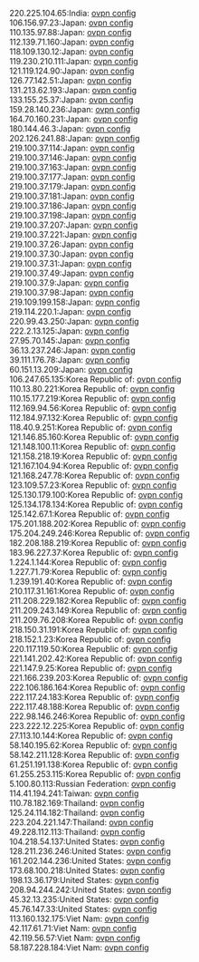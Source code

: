 220.225.104.65:India: [ovpn config](vpn/220_225_104_65.ovpn)  
106.156.97.23:Japan: [ovpn config](vpn/106_156_97_23.ovpn)  
110.135.97.88:Japan: [ovpn config](vpn/110_135_97_88.ovpn)  
112.139.71.160:Japan: [ovpn config](vpn/112_139_71_160.ovpn)  
118.109.130.12:Japan: [ovpn config](vpn/118_109_130_12.ovpn)  
119.230.210.111:Japan: [ovpn config](vpn/119_230_210_111.ovpn)  
121.119.124.90:Japan: [ovpn config](vpn/121_119_124_90.ovpn)  
126.77.142.51:Japan: [ovpn config](vpn/126_77_142_51.ovpn)  
131.213.62.193:Japan: [ovpn config](vpn/131_213_62_193.ovpn)  
133.155.25.37:Japan: [ovpn config](vpn/133_155_25_37.ovpn)  
159.28.140.236:Japan: [ovpn config](vpn/159_28_140_236.ovpn)  
164.70.160.231:Japan: [ovpn config](vpn/164_70_160_231.ovpn)  
180.144.46.3:Japan: [ovpn config](vpn/180_144_46_3.ovpn)  
202.126.241.88:Japan: [ovpn config](vpn/202_126_241_88.ovpn)  
219.100.37.114:Japan: [ovpn config](vpn/219_100_37_114.ovpn)  
219.100.37.146:Japan: [ovpn config](vpn/219_100_37_146.ovpn)  
219.100.37.163:Japan: [ovpn config](vpn/219_100_37_163.ovpn)  
219.100.37.177:Japan: [ovpn config](vpn/219_100_37_177.ovpn)  
219.100.37.179:Japan: [ovpn config](vpn/219_100_37_179.ovpn)  
219.100.37.181:Japan: [ovpn config](vpn/219_100_37_181.ovpn)  
219.100.37.186:Japan: [ovpn config](vpn/219_100_37_186.ovpn)  
219.100.37.198:Japan: [ovpn config](vpn/219_100_37_198.ovpn)  
219.100.37.207:Japan: [ovpn config](vpn/219_100_37_207.ovpn)  
219.100.37.221:Japan: [ovpn config](vpn/219_100_37_221.ovpn)  
219.100.37.26:Japan: [ovpn config](vpn/219_100_37_26.ovpn)  
219.100.37.30:Japan: [ovpn config](vpn/219_100_37_30.ovpn)  
219.100.37.31:Japan: [ovpn config](vpn/219_100_37_31.ovpn)  
219.100.37.49:Japan: [ovpn config](vpn/219_100_37_49.ovpn)  
219.100.37.9:Japan: [ovpn config](vpn/219_100_37_9.ovpn)  
219.100.37.98:Japan: [ovpn config](vpn/219_100_37_98.ovpn)  
219.109.199.158:Japan: [ovpn config](vpn/219_109_199_158.ovpn)  
219.114.220.1:Japan: [ovpn config](vpn/219_114_220_1.ovpn)  
220.99.43.250:Japan: [ovpn config](vpn/220_99_43_250.ovpn)  
222.2.13.125:Japan: [ovpn config](vpn/222_2_13_125.ovpn)  
27.95.70.145:Japan: [ovpn config](vpn/27_95_70_145.ovpn)  
36.13.237.246:Japan: [ovpn config](vpn/36_13_237_246.ovpn)  
39.111.176.78:Japan: [ovpn config](vpn/39_111_176_78.ovpn)  
60.151.13.209:Japan: [ovpn config](vpn/60_151_13_209.ovpn)  
106.247.65.135:Korea Republic of: [ovpn config](vpn/106_247_65_135.ovpn)  
110.13.80.221:Korea Republic of: [ovpn config](vpn/110_13_80_221.ovpn)  
110.15.177.219:Korea Republic of: [ovpn config](vpn/110_15_177_219.ovpn)  
112.169.94.56:Korea Republic of: [ovpn config](vpn/112_169_94_56.ovpn)  
112.184.97.132:Korea Republic of: [ovpn config](vpn/112_184_97_132.ovpn)  
118.40.9.251:Korea Republic of: [ovpn config](vpn/118_40_9_251.ovpn)  
121.146.85.160:Korea Republic of: [ovpn config](vpn/121_146_85_160.ovpn)  
121.148.100.11:Korea Republic of: [ovpn config](vpn/121_148_100_11.ovpn)  
121.158.218.19:Korea Republic of: [ovpn config](vpn/121_158_218_19.ovpn)  
121.167.104.94:Korea Republic of: [ovpn config](vpn/121_167_104_94.ovpn)  
121.168.247.78:Korea Republic of: [ovpn config](vpn/121_168_247_78.ovpn)  
123.109.57.23:Korea Republic of: [ovpn config](vpn/123_109_57_23.ovpn)  
125.130.179.100:Korea Republic of: [ovpn config](vpn/125_130_179_100.ovpn)  
125.134.178.134:Korea Republic of: [ovpn config](vpn/125_134_178_134.ovpn)  
125.142.67.1:Korea Republic of: [ovpn config](vpn/125_142_67_1.ovpn)  
175.201.188.202:Korea Republic of: [ovpn config](vpn/175_201_188_202.ovpn)  
175.204.249.246:Korea Republic of: [ovpn config](vpn/175_204_249_246.ovpn)  
182.208.188.219:Korea Republic of: [ovpn config](vpn/182_208_188_219.ovpn)  
183.96.227.37:Korea Republic of: [ovpn config](vpn/183_96_227_37.ovpn)  
1.224.1.144:Korea Republic of: [ovpn config](vpn/1_224_1_144.ovpn)  
1.227.71.79:Korea Republic of: [ovpn config](vpn/1_227_71_79.ovpn)  
1.239.191.40:Korea Republic of: [ovpn config](vpn/1_239_191_40.ovpn)  
210.117.31.161:Korea Republic of: [ovpn config](vpn/210_117_31_161.ovpn)  
211.208.229.182:Korea Republic of: [ovpn config](vpn/211_208_229_182.ovpn)  
211.209.243.149:Korea Republic of: [ovpn config](vpn/211_209_243_149.ovpn)  
211.209.76.208:Korea Republic of: [ovpn config](vpn/211_209_76_208.ovpn)  
218.150.31.191:Korea Republic of: [ovpn config](vpn/218_150_31_191.ovpn)  
218.152.1.23:Korea Republic of: [ovpn config](vpn/218_152_1_23.ovpn)  
220.117.119.50:Korea Republic of: [ovpn config](vpn/220_117_119_50.ovpn)  
221.141.202.42:Korea Republic of: [ovpn config](vpn/221_141_202_42.ovpn)  
221.147.9.25:Korea Republic of: [ovpn config](vpn/221_147_9_25.ovpn)  
221.166.239.203:Korea Republic of: [ovpn config](vpn/221_166_239_203.ovpn)  
222.106.186.164:Korea Republic of: [ovpn config](vpn/222_106_186_164.ovpn)  
222.117.24.183:Korea Republic of: [ovpn config](vpn/222_117_24_183.ovpn)  
222.117.48.188:Korea Republic of: [ovpn config](vpn/222_117_48_188.ovpn)  
222.98.146.246:Korea Republic of: [ovpn config](vpn/222_98_146_246.ovpn)  
223.222.12.225:Korea Republic of: [ovpn config](vpn/223_222_12_225.ovpn)  
27.113.10.144:Korea Republic of: [ovpn config](vpn/27_113_10_144.ovpn)  
58.140.195.62:Korea Republic of: [ovpn config](vpn/58_140_195_62.ovpn)  
58.142.211.128:Korea Republic of: [ovpn config](vpn/58_142_211_128.ovpn)  
61.251.191.138:Korea Republic of: [ovpn config](vpn/61_251_191_138.ovpn)  
61.255.253.115:Korea Republic of: [ovpn config](vpn/61_255_253_115.ovpn)  
5.100.80.113:Russian Federation: [ovpn config](vpn/5_100_80_113.ovpn)  
114.41.194.241:Taiwan: [ovpn config](vpn/114_41_194_241.ovpn)  
110.78.182.169:Thailand: [ovpn config](vpn/110_78_182_169.ovpn)  
125.24.114.182:Thailand: [ovpn config](vpn/125_24_114_182.ovpn)  
223.204.221.147:Thailand: [ovpn config](vpn/223_204_221_147.ovpn)  
49.228.112.113:Thailand: [ovpn config](vpn/49_228_112_113.ovpn)  
104.218.54.137:United States: [ovpn config](vpn/104_218_54_137.ovpn)  
128.211.236.246:United States: [ovpn config](vpn/128_211_236_246.ovpn)  
161.202.144.236:United States: [ovpn config](vpn/161_202_144_236.ovpn)  
173.68.100.218:United States: [ovpn config](vpn/173_68_100_218.ovpn)  
198.13.36.179:United States: [ovpn config](vpn/198_13_36_179.ovpn)  
208.94.244.242:United States: [ovpn config](vpn/208_94_244_242.ovpn)  
45.32.13.235:United States: [ovpn config](vpn/45_32_13_235.ovpn)  
45.76.147.33:United States: [ovpn config](vpn/45_76_147_33.ovpn)  
113.160.132.175:Viet Nam: [ovpn config](vpn/113_160_132_175.ovpn)  
42.117.61.71:Viet Nam: [ovpn config](vpn/42_117_61_71.ovpn)  
42.119.56.57:Viet Nam: [ovpn config](vpn/42_119_56_57.ovpn)  
58.187.228.184:Viet Nam: [ovpn config](vpn/58_187_228_184.ovpn)  
